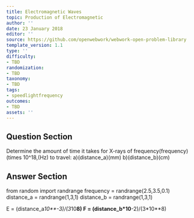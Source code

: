 ```yaml
---
title: Electromagnetic Waves
topic: Production of Electromagnetic
author: ''
date: 23 January 2018
editor: ''
source: https://github.com/openwebwork/webwork-open-problem-library
template_version: 1.1
type: ''
difficulty:
- TBD
randomization:
- TBD
taxonomy:
- TBD
tags:
- speedlightfrequency
outcomes:
- TBD
assets: ''
---
```


## Question Section 

Determine the amount of time it takes for X-rays of frequency(frequency)(times 10^18,(Hz) to travel:
a)(distance_a)(mm)
b)(distance_b)(cm)



## Answer Section

from random import randrange
frequency = randrange(2.5,3.5,0.1)
distance_a = randrange(1,3,1)
distance_b = randrange(1,3,1)

E = (distance_a*10**-3)/(3*10**8)
F = (distance_b*10**-2)/(3*10**8)
